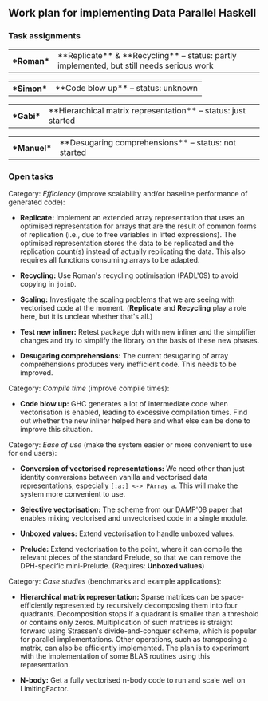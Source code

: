 ## Work plan for implementing Data Parallel Haskell

### Task assignments

<table><tr><th>*Roman*</th>
<td>**Replicate** & **Recycling**
– status: partly implemented, but still needs serious work
</td></tr></table>

<table><tr><th>*Simon*</th>
<td>**Code blow up**
– status: unknown
</td></tr></table>

<table><tr><th>*Gabi*</th>
<td>**Hierarchical matrix representation**
– status: just started
</td></tr></table>

<table><tr><th>*Manuel*</th>
<td>**Desugaring comprehensions**
– status: not started
</td></tr></table>

### Open tasks


Category: *Efficiency* (improve scalability and/or baseline performance of generated code):

- **Replicate:** Implement an extended array representation that uses an optimised representation for arrays that are the result of common forms of replication (i.e., due to free variables in lifted expressions).  The optimised representation stores the data to be replicated and the replication count(s) instead of actually replicating the data.  This also requires all functions consuming arrays to be adapted.

- **Recycling:** Use Roman's recycling optimisation (PADL'09) to avoid copying in `joinD`.

- **Scaling:** Investigate the scaling problems that we are seeing with vectorised code at the moment.  (**Replicate** and **Recycling** play a role here, but it is unclear whether that's all.)

- **Test new inliner:** Retest package dph with new inliner and the simplifier changes and try to simplify the library on the basis of these new phases.

- **Desugaring comprehensions:** The current desugaring of array comprehensions produces very inefficient code.  This needs to be improved.


Category:  *Compile time* (improve compile times):

- **Code blow up:** GHC generates a lot of intermediate code when vectorisation is enabled, leading to excessive compilation times.  Find out whether the new inliner helped here and what else can be done to improve this situation.


Category: *Ease of use* (make the system easier or more convenient to use for end users):

- **Conversion of vectorised representations:** We need other than just identity conversions between vanilla and vectorised data representations, especially `[:a:] <-> PArray a`.  This will make the system more convenient to use.

- **Selective vectorisation:** The scheme from our DAMP'08 paper that enables mixing vectorised and unvectorised code in a single module.

- **Unboxed values:** Extend vectorisation to handle unboxed values.

- **Prelude:** Extend vectorisation to the point, where it can compile the relevant pieces of the standard Prelude, so that we can remove the DPH-specific mini-Prelude.  (Requires: **Unboxed values**)


Category: *Case studies* (benchmarks and example applications):

- **Hierarchical matrix representation:** Sparse matrices can be space-efficiently represented by recursively decomposing them into four quadrants.  Decomposition stops if a quadrant is smaller than a threshold or contains only zeros.  Multiplication of such matrices is straight forward using Strassen's divide-and-conquer scheme, which is popular for parallel implementations.  Other operations, such as transposing a matrix, can also be efficiently implemented.  The plan is to experiment with the implementation of some BLAS routines using this representation.

- **N-body:** Get a fully vectorised n-body code to run and scale well on LimitingFactor.
